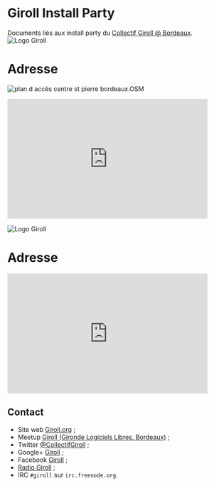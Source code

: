 # Giroll Install Party

Documents liés aux install party du [Collectif Giroll @ Bordeaux](http://www.giroll.org/). ![Logo Giroll](http://www.giroll.org/themes/giroll/imgs/logo.png)

# Adresse

![plan d accès centre st pierre bordeaux.OSM](https://raw.github.com/edouard-lopez/giroll-install-party/master/plan-d-accès-centre-st-pierre-bordeaux.OSM.png)

<iframe style="height: 270px; width: 450px;" src="http://open.mapquest.com/embed?hk=1bjdcE5" marginwidth="0" marginheight="0" frameborder="0" scrolling="no"></iframe>

![Logo Giroll](http://www.giroll.org/themes/giroll/imgs/logo.png)

# Adresse

<iframe style="height: 270px; width: 450px;" src="http://open.mapquest.com/embed?hk=1bjdcE5" marginwidth="0" marginheight="0" frameborder="0" scrolling="no"></iframe>

## Contact

* Site web [Giroll.org](http://giroll.org/) ;
* Meetup [Giroll (Gironde Logiciels Libres, Bordeaux)](http://www.meetup.com/Giroll-Gironde-Logiciel-Libre-Bordeaux/) ;
* Twitter [@CollectifGiroll](https://twitter.com/CollectifGiroll) ;
* Google+ [Giroll](https://plus.google.com/104185527559966168209) ;
* Facebook [Giroll](https://www.facebook.com/giroll) ;
* [Radio Giroll](http://www.giroll.org/pages/radiogiroll) ;
* IRC `#giroll` sur `irc.freenode.org`.
